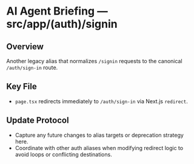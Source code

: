 # AI Agent Briefing — src/app/(auth)/signin

## Overview
Another legacy alias that normalizes `/signin` requests to the canonical `/auth/sign-in` route.

## Key File
- `page.tsx` redirects immediately to `/auth/sign-in` via Next.js `redirect`.

## Update Protocol
- Capture any future changes to alias targets or deprecation strategy here.
- Coordinate with other auth aliases when modifying redirect logic to avoid loops or conflicting destinations.

